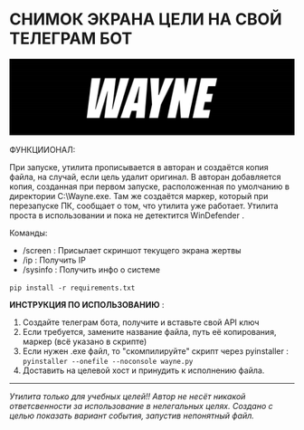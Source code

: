 # СНИМОК ЭКРАНА ЦЕЛИ НА СВОЙ ТЕЛЕГРАМ БОТ
![Image alt](https://github.com/Katastrofa0/WAYNE/blob/cc3f92e112e50f9d5928213381bbab36e3a93a45/wayne.png)



ФУНКЦИИОНАЛ:

При запуске, утилита прописывается в авторан и создаётся копия файла, на случай, если цель удалит оригинал. 
В авторан добавляется копия, созданная при первом запуске, расположенная по умолчанию в директории C:\\Wayne.exe.
Там же создаётся маркер, который при перезапуске ПК, сообщает о том, что утилита уже работает.
Утилита проста в использовании и пока не детектится WinDefender . 

Команды:
- /screen : Присылает скриншот текущего экрана жертвы
- /ip : Получить IP
- /sysinfo : Получить инфо о системе


`pip install -r requirements.txt
`

<b>ИНСТРУКЦИЯ ПО ИСПОЛЬЗОВАНИЮ</b> : 
1. Создайте телеграм бота, получите и вставьте свой API ключ 
2. Если требуется, замените название файла, путь её копирования, маркер (всё указано в скрипте) 
3. Если нужен .exe файл, то "скомпилируйте" скрипт через pyinstaller : `pyinstaller --onefile --noconsole wayne.py`
4. Доставить на целевой хост и принудить к исполнению файла.



-----------------------------------------------------------------------------------------------------------------------------------------------------------------------
<em>Утилита только для учебных целей!! Автор не несёт никакой ответсвенности за использование в нелегальных целях. 
Создано с целью показать вариант события, запустив непонятный файл.</em>
